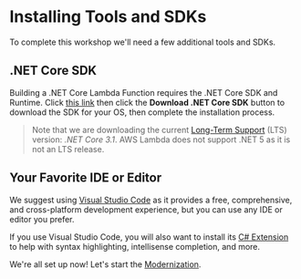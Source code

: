 # Installing Tools and SDKs
To complete this workshop we'll need a few additional tools and SDKs.

## .NET Core SDK
Building a .NET Core Lambda Function requires the .NET Core SDK and Runtime. Click [this link](https://dotnet.microsoft.com/download) then click the **Download .NET Core SDK** button to download the SDK for your OS, then complete the installation process.

> Note that we are downloading the current [Long-Term Support](https://dotnet.microsoft.com/platform/support/policy/dotnet-core) (LTS) version: *.NET Core 3.1*. AWS Lambda does not support .NET 5 as it is not an LTS release.

## Your Favorite IDE or Editor
We suggest using [Visual Studio Code](https://code.visualstudio.com/) as it provides a free, comprehensive, and cross-platform development experience, but you can use any IDE or editor you prefer.

If you use Visual Studio Code, you will also want to install its [C# Extension](https://marketplace.visualstudio.com/items?itemName=ms-dotnettools.csharp) to help with syntax highlighting, intellisense completion, and more.

We're all set up now! Let's start the [Modernization](../../4-modernize-the-api/README.md).